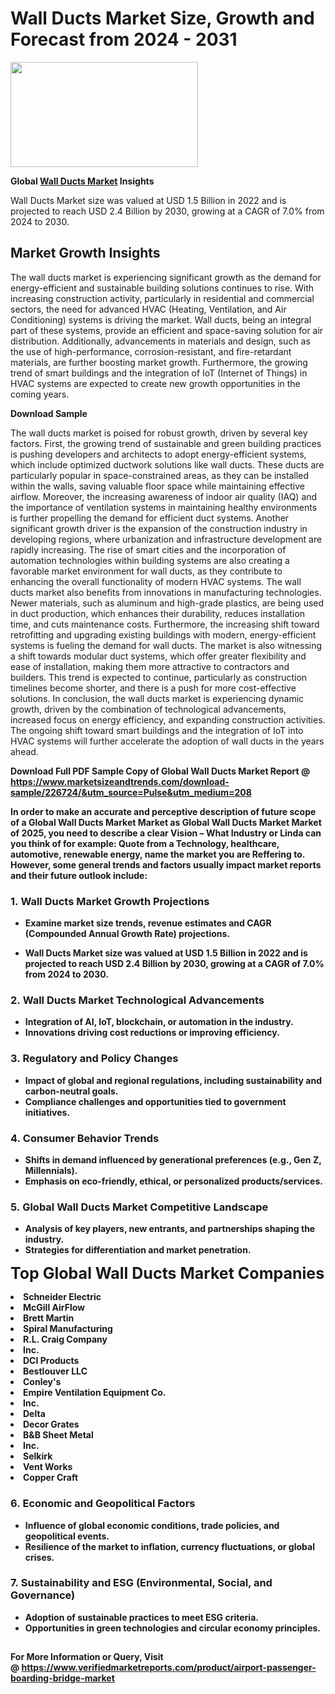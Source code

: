 <H1>Wall Ducts Market Size, Growth and Forecast from 2024 - 2031</H1><img class="aligncenter size-medium wp-image-584254" src="https://thirdeyenews.in/wp-content/uploads/2024/09/Global-Market-Research-300x168.jpeg" alt="" width="300" height="168" /><p><strong>Global&nbsp;<a href="https://www.marketsizeandtrends.com/download-sample/226724/&amp;utm_source=Pulse&amp;utm_medium=208">Wall Ducts Market</a> Insights</strong></p><p>Wall Ducts Market size was valued at USD 1.5 Billion in 2022 and is projected to reach USD 2.4 Billion by 2030, growing at a CAGR of 7.0% from 2024 to 2030.</p><p><h2>Market Growth Insights</h2> <p>The wall ducts market is experiencing significant growth as the demand for energy-efficient and sustainable building solutions continues to rise. With increasing construction activity, particularly in residential and commercial sectors, the need for advanced HVAC (Heating, Ventilation, and Air Conditioning) systems is driving the market. Wall ducts, being an integral part of these systems, provide an efficient and space-saving solution for air distribution. Additionally, advancements in materials and design, such as the use of high-performance, corrosion-resistant, and fire-retardant materials, are further boosting market growth. Furthermore, the growing trend of smart buildings and the integration of IoT (Internet of Things) in HVAC systems are expected to create new growth opportunities in the coming years.</p> <p><strong>Download Sample</strong></p> <p>The wall ducts market is poised for robust growth, driven by several key factors. First, the growing trend of sustainable and green building practices is pushing developers and architects to adopt energy-efficient systems, which include optimized ductwork solutions like wall ducts. These ducts are particularly popular in space-constrained areas, as they can be installed within the walls, saving valuable floor space while maintaining effective airflow. Moreover, the increasing awareness of indoor air quality (IAQ) and the importance of ventilation systems in maintaining healthy environments is further propelling the demand for efficient duct systems. Another significant growth driver is the expansion of the construction industry in developing regions, where urbanization and infrastructure development are rapidly increasing. The rise of smart cities and the incorporation of automation technologies within building systems are also creating a favorable market environment for wall ducts, as they contribute to enhancing the overall functionality of modern HVAC systems. The wall ducts market also benefits from innovations in manufacturing technologies. Newer materials, such as aluminum and high-grade plastics, are being used in duct production, which enhances their durability, reduces installation time, and cuts maintenance costs. Furthermore, the increasing shift toward retrofitting and upgrading existing buildings with modern, energy-efficient systems is fueling the demand for wall ducts. The market is also witnessing a shift towards modular duct systems, which offer greater flexibility and ease of installation, making them more attractive to contractors and builders. This trend is expected to continue, particularly as construction timelines become shorter, and there is a push for more cost-effective solutions. In conclusion, the wall ducts market is experiencing dynamic growth, driven by the combination of technological advancements, increased focus on energy efficiency, and expanding construction activities. The ongoing shift toward smart buildings and the integration of IoT into HVAC systems will further accelerate the adoption of wall ducts in the years ahead.</p> <p><strong></p><p><span class=""><strong>Download Full PDF Sample Copy of Global Wall Ducts Market Report</strong> @ <a href="https://www.marketsizeandtrends.com/download-sample/226724/&amp;utm_source=Pulse&amp;utm_medium=208" target="_blank">https://www.marketsizeandtrends.com/download-sample/226724/&amp;utm_source=Pulse&amp;utm_medium=208</a></span></p><p>In order to make an accurate and perceptive description of future scope of a Global&nbsp;Wall Ducts Market Market as Global&nbsp;Wall Ducts Market Market of 2025, you need to describe a clear Vision &ndash; What Industry or Linda can you think of for example: Quote from a Technology, healthcare, automotive, renewable energy, name the market you are Reffering to. However, some general trends and factors usually impact market reports and their future outlook include:</p><h3>1.&nbsp;<strong>Wall Ducts Market Growth Projections</strong></h3><ul><li>Examine market size trends, revenue estimates and CAGR (Compounded Annual Growth Rate) projections.</li><li><p>Wall Ducts Market size was valued at USD 1.5 Billion in 2022 and is projected to reach USD 2.4 Billion by 2030, growing at a CAGR of 7.0% from 2024 to 2030.</p></li></ul><h3>2.&nbsp;<strong>Wall Ducts Market Technological Advancements</strong></h3><ul><li>Integration of AI, IoT, blockchain, or automation in the industry.</li><li>Innovations driving cost reductions or improving efficiency.</li></ul><h3>3.&nbsp;<strong>Regulatory and Policy Changes</strong></h3><ul><li>Impact of global and regional regulations, including sustainability and carbon-neutral goals.</li><li>Compliance challenges and opportunities tied to government initiatives.</li></ul><h3>4.&nbsp;<strong>Consumer Behavior Trends</strong></h3><ul><li>Shifts in demand influenced by generational preferences (e.g., Gen Z, Millennials).</li><li>Emphasis on eco-friendly, ethical, or personalized products/services.</li></ul><h3>5.&nbsp;<strong>Global Wall Ducts Market Competitive Landscape</strong></h3><ul><li>Analysis of key players, new entrants, and partnerships shaping the industry.</li><li>Strategies for differentiation and market penetration.</li></ul><p data-pm-slice="1 1 []"><span style="color: inherit; font-family: inherit; font-size: 25px;">Top Global Wall Ducts Market Companies</span></p><div class="" data-test-id=""><p><li>Schneider Electric</li><li> McGill AirFlow</li><li> Brett Martin</li><li> Spiral Manufacturing</li><li> R.L. Craig Company</li><li> Inc.</li><li> DCI Products</li><li> Bestlouver LLC</li><li> Conley's</li><li> Empire Ventilation Equipment Co.</li><li> Inc.</li><li> Delta</li><li> Decor Grates</li><li> B&B Sheet Metal</li><li> Inc.</li><li> Selkirk</li><li> Vent Works</li><li> Copper Craft</li></p></div><h3>6.&nbsp;<strong>Economic and Geopolitical Factors</strong></h3><ul><li>Influence of global economic conditions, trade policies, and geopolitical events.</li><li>Resilience of the market to inflation, currency fluctuations, or global crises.</li></ul><h3>7.&nbsp;<strong>Sustainability and ESG (Environmental, Social, and Governance)</strong></h3><ul><li>Adoption of sustainable practices to meet ESG criteria.</li><li>Opportunities in green technologies and circular economy principles.</li></ul><h2><strong style="font-size: 14px;">For More Information or Query, Visit @&nbsp;</strong><a style="background-color: #ffffff; font-size: 14px;" href="https://www.marketsizeandtrends.com/report/wall-ducts-market/" target="_blank">https://www.verifiedmarketreports.com/product/airport-passenger-boarding-bridge-market</a></h2>
